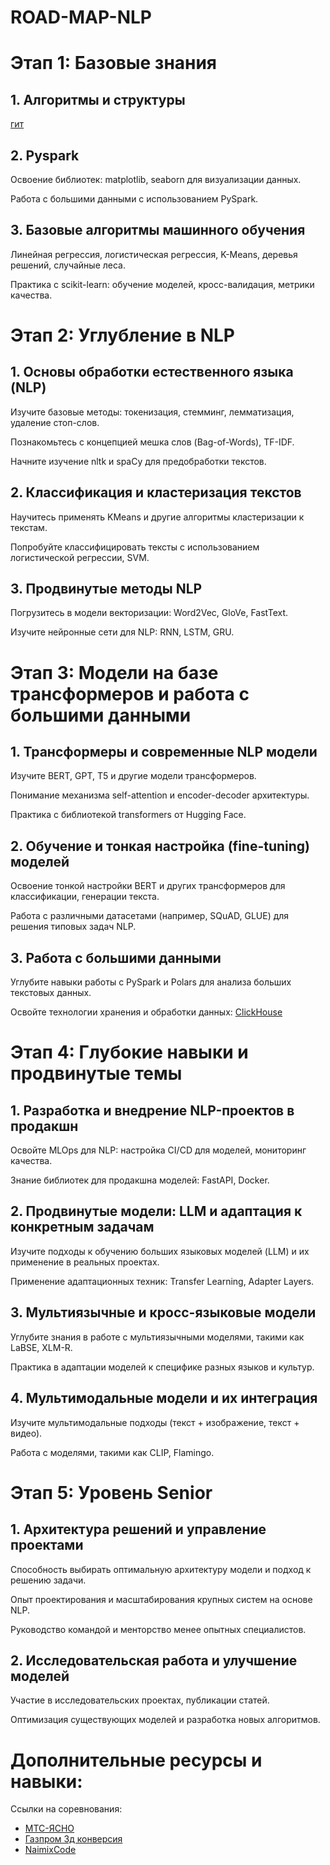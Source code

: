 # ROAD-MAP-NLP

# Этап 1: Базовые знания 
## 1. Алгоритмы и структуры

[гит](https://github.com/HeyBossy/algos_and_structure/tree/main)

## 2. Pyspark

Освоение библиотек: matplotlib, seaborn для визуализации данных.

Работа с большими данными с использованием PySpark.



## 3. Базовые алгоритмы машинного обучения

Линейная регрессия, логистическая регрессия, K-Means, деревья решений, случайные леса.

Практика с scikit-learn: обучение моделей, кросс-валидация, метрики качества.




# Этап 2: Углубление в NLP 

## 1. Основы обработки естественного языка (NLP)

Изучите базовые методы: токенизация, стемминг, лемматизация, удаление стоп-слов.

Познакомьтесь с концепцией мешка слов (Bag-of-Words), TF-IDF.

Начните изучение nltk и spaCy для предобработки текстов.



## 2. Классификация и кластеризация текстов

Научитесь применять KMeans и другие алгоритмы кластеризации к текстам.

Попробуйте классифицировать тексты с использованием логистической регрессии, SVM.



## 3. Продвинутые методы NLP

Погрузитесь в модели векторизации: Word2Vec, GloVe, FastText.

Изучите нейронные сети для NLP: RNN, LSTM, GRU.




# Этап 3: Модели на базе трансформеров и работа с большими данными 

## 1. Трансформеры и современные NLP модели

Изучите BERT, GPT, T5 и другие модели трансформеров.

Понимание механизма self-attention и encoder-decoder архитектуры.

Практика с библиотекой transformers от Hugging Face.



## 2. Обучение и тонкая настройка (fine-tuning) моделей

Освоение тонкой настройки BERT и других трансформеров для классификации, генерации текста.

Работа с различными датасетами (например, SQuAD, GLUE) для решения типовых задач NLP.



## 3. Работа с большими данными

Углубите навыки работы с PySpark и Polars для анализа больших текстовых данных.

Освойте технологии хранения и обработки данных: [ClickHouse](https://github.com/HeyBossy/Clickhouse)





# Этап 4: Глубокие навыки и продвинутые темы 

## 1. Разработка и внедрение NLP-проектов в продакшн

Освойте MLOps для NLP: настройка CI/CD для моделей, мониторинг качества.

Знание библиотек для продакшна моделей: FastAPI, Docker.



## 2. Продвинутые модели: LLM и адаптация к конкретным задачам

Изучите подходы к обучению больших языковых моделей (LLM) и их применение в реальных проектах.

Применение адаптационных техник: Transfer Learning, Adapter Layers.



## 3. Мультиязычные и кросс-языковые модели

Углубите знания в работе с мультиязычными моделями, такими как LaBSE, XLM-R.

Практика в адаптации моделей к специфике разных языков и культур.



## 4. Мультимодальные модели и их интеграция

Изучите мультимодальные подходы (текст + изображение, текст + видео).

Работа с моделями, такими как CLIP, Flamingo.




# Этап 5: Уровень Senior 

## 1. Архитектура решений и управление проектами

Способность выбирать оптимальную архитектуру модели и подход к решению задачи.

Опыт проектирования и масштабирования крупных систем на основе NLP.

Руководство командой и менторство менее опытных специалистов.



## 2. Исследовательская работа и улучшение моделей

Участие в исследовательских проектах, публикации статей.

Оптимизация существующих моделей и разработка новых алгоритмов.




# Дополнительные ресурсы и навыки:

Ссылки на соревнования:
- [МТС-ЯСНО](https://github.com/HeyBossy/yasno)
- [Газпром 3д конверсия](https://github.com/HeyBossy/conversion_3d_party)
- [NaimixCode](https://github.com/HeyBossy/taro_front)

